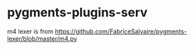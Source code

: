 # pygments-plugins-serv

m4 lexer is from https://github.com/FabriceSalvaire/pygments-lexer/blob/master/m4.py
